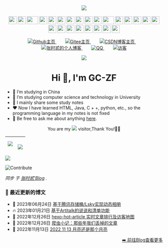 <!-- 动态字 -->
<h1 align="center">
	<a href="https://zhsher.cn/">
		<img src="https://readme-typing-svg.herokuapp.com/?lines=你好呀;这里是张时贰的主页!&center=true&size=27">
	</a>
</h1>

<!-- 摇啊摇 -->
<div align="center">
    <img src="https://cultofthepartyparrot.com/parrots/hd/githubparrot.gif" width="25" height="25"/>
    <img src="https://cultofthepartyparrot.com/flags/hd/iranparrot.gif" width="25" height="25"/>
    <img src="https://cultofthepartyparrot.com/parrots/asyncparrot.gif" width="36" height="25"/>
    <img src="https://cultofthepartyparrot.com/parrots/hd/exceptionallyfastparrot.gif" width="25" height="25"/>
    <img src="https://cultofthepartyparrot.com/parrots/hd/60fpsparrot.gif" width="25" height="25"/>
    <img src="https://cultofthepartyparrot.com/parrots/hd/jumpingparrot.gif" width="25" height="25"/>
    <img src="https://cultofthepartyparrot.com/parrots/hd/opensourceparrot.gif" width="25" height="25"/>
    <img src="https://cultofthepartyparrot.com/parrots/hd/dealwithitnowparrot.gif" width="25" height="25"/>
    <img src="https://cultofthepartyparrot.com/parrots/hd/hypnoparrotlight.gif" width="25" height="25"/>
    <img src="https://cultofthepartyparrot.com/parrots/databaseparrot.gif" width="25" height="25"/>
    <img src="https://cultofthepartyparrot.com/parrots/fixparrot.gif" width="36" height="25"/>
    <img src="https://cultofthepartyparrot.com/parrots/hd/laptop_parrot.gif" width="25" height="25"/>
    <img src="https://cultofthepartyparrot.com/parrots/hd/spinningparrot.gif" width="25" height="25"/>
    <img src="https://cultofthepartyparrot.com/parrots/hd/levitationparrot.gif" width="25" height="25"/>
    <img src="https://cultofthepartyparrot.com/parrots/hd/meldparrot.gif" width="25" height="25"/>
    <img src="https://cultofthepartyparrot.com/parrots/slomoparrot.gif" width="25" height="25"/>
    <img src="https://cultofthepartyparrot.com/parrots/hd/moonwalkingparrot.gif" width="25" height="25"/>
    <img src="https://cultofthepartyparrot.com/parrots/hd/stableparrot.gif" width="25" height="25"/>
    <img src="https://cultofthepartyparrot.com/parrots/hd/scienceparrot.gif" width="25" height="25"/>
    <img src="https://cultofthepartyparrot.com/parrots/hd/pirateparrot.gif" width="25" height="25"/>
    <img src="https://cultofthepartyparrot.com/parrots/hd/footballparrot.gif" width="25" height="25"/>
    <img src="https://cultofthepartyparrot.com/parrots/hd/illuminatiparrot.gif" width="25" height="25"/>
    <img src="https://cultofthepartyparrot.com/parrots/hd/hypnoparrotdark.gif" width="25" height="25"/>
    <img src="https://cultofthepartyparrot.com/parrots/hd/mustacheparrot.gif" width="25" height="25"/>
</div>

<!-- 徽标 -->
<p align="center">
			<a style="margin-inline:5px" target="_blank" href="https://github.com/GC-ZF">
				<img src="https://img.shields.io/badge/Github-Overview-blue?style=flat&logo=GitHub"
					title="Github主页">
			</a>&emsp;
			<a style="margin-inline:5px" target="_blank" href="https://gitee.com/gc-zhang">
				<img src="https://img.shields.io/badge/Gitee-Overview-blue?style=flat&logo=Gitee" 
        title="Gitee主页">
			</a>&emsp;
			<a style="margin-inline:5px" target="_blank" href="https://blog.csdn.net/qq_49488584">
				<img src="https://img.shields.io/badge/CSDN-博客-c32136?style=flat&logo=C"
					title="CSDN博客主页">
			</a>&emsp;
			<a style="margin-inline:5px" target="_blank" href="https://zhsher.cn/">
				<img src="https://img.shields.io/badge/Blog-个人博客-FDE6E0?style=flat&logo=Blogger"
					title="张时贰的个人博客">
			</a>&emsp;
			<a style="margin-inline:5px" target="_blank" href="http://wpa.qq.com/msgrd?v=3&uin=1310446718&site=qq&menu=yes">
				<img src="https://img.shields.io/badge/腾讯-QQ-0cedbe?style=flat&logo=Tencent QQ"
					title="QQ">
			</a>&emsp;
      			<a style="margin-inline:5px" target="_blank" href="">
				<img  src="https://visitor-badge.glitch.me/badge?page_id=GC-ZF" title="访客"/>
			</a>
</p>

<!-- 贪吃蛇代码贡献图 -->
<div align="center"><img src="https://cdn.jsdelivr.net/gh/GC-ZF/GC-ZF/contribution-snake/github-contribution-grid-snake.gif" /></div>

<h1 align="center">Hi 👋, I'm GC-ZF </h1>

- 🔭 I’m studying in China
- 🌱 I’m studying computer science and technology in University
- 🤔 I mainly share some study notes
- ❤️ Now I have learned HTML, Java, C + +, python, etc., so the programming language in my notes is not fixed
- 💬 Be free to ask me about anything [here](https://github.com/GC-ZF/GC-ZF/issues).

<!-- 访客统计 -->
<p align="center">You are my <img src="https://profile-counter.glitch.me/GC-ZF/count.svg"> visitor,Thank You!🎉🎉</p>
 
 | <a><img align="center" src="https://github-readme-stats.vercel.app/api?username=GC-ZF" /></a> | <a><br/><img align="center" src="https://github-readme-stats.vercel.app/api/top-langs/?username=GC-ZF"></a> |
| ------------------------------------------------------------------------------------------------------------------------------ | ---------------------------------------------------------------------------------------------------------------------------- |

<!-- 分界线 -->
<a href="https://github.com/404"><img src="https://cdn.jsdelivr.net/gh/GC-ZF/GC-ZF/img/line.webp"></a>

<!-- 贡献统计图 -->
![Contribute](https://github-readme-activity-graph.cyclic.app/graph?username=GC-ZF&theme=github)

<!-- 博客更新 -->
<p><em>同步 于 <a href="https://zhsher.cn">张时贰'Blog</a> . </em>

### 📕 最近更新的博文

<!-- BLOG-POST-LIST:START -->
 - 💯 2023年06月24日 [基于腾讯存储桶/Lsky实现动态相册](https://zhsher.cn/posts/23204/)
 - 🔥 2023年01月21日 [基于Artitalk的说说和清单功能](https://zhsher.cn/posts/33243/)
 - 💫 2022年12月26日 [hexo-hot-article 实时文章排行及访客地图](https://zhsher.cn/posts/12205/)
 - 🚀 2022年12月26日 [爬虫小记：那些年我们丢掉的文章](https://zhsher.cn/posts/980/)
 - 🌮 2022年11月13日 [2022 11 13 月亮还是那个月亮](https://zhsher.cn/posts/53805/)<!-- BLOG-POST-LIST:END -->

<p align="right"><a href="https://zhsher.cn">➡️ 前往Blog查看更多</a></p>
